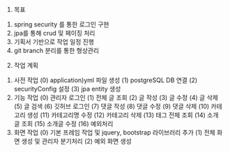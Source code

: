 1. 목표
1) spring security 를 통한 로그인 구현 
2) jpa를 통해 crud 및 페이징 처리
3) 기획서 기반으로 작업 일정 진행
4) git branch 분리를 통한 형상관리

2. 작업 계획
1) 사전 작업
   (0) application)yml 파일 생성
   (1) postgreSQL DB 연결
   (2) securityConfig 설정
   (3) jpa entity 생성
2) 기능 작업
   (0) 관리자 로그인
   (1) 전체 글 조회
   (2) 글 작성
   (3) 글 수정
   (4) 글 삭제
   (5) 글 검색
   (6) 깃허브 로그인
   (7) 댓글 작성
   (8) 댓글 수정
   (9) 댓글 삭제
   (10) 카테고리 생성
   (11) 카테고리명 수정
   (12) 카테고리 삭제
   (13) 태그 전체 조회
   (14) 소개글 조회
   (15) 소개글 수정
   (16) 예외처리
3) 화면 작업
   (0) 기본 프레임 작업 및 jquery, bootstrap 라이브러리 추가
   (1) 전체 화면 생성 및 관리자 분기처리
   (2) 예외 화면 생성
